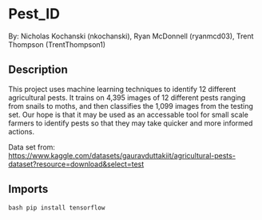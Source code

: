 # Pest_ID
By: Nicholas Kochanski (nkochanski),
Ryan McDonnell (ryanmcd03), 
Trent Thompson (TrentThompson1)

## Description

This project uses machine learning techniques to identify 12 different agricultural pests.
It trains on 4,395 images of 12 different pests ranging from snails to moths, and then 
classifies the 1,099 images from the testing set. Our hope is that it may be used as an 
accessable tool for small scale farmers to identify pests so that they may take quicker and 
more informed actions.

Data set from: https://www.kaggle.com/datasets/gauravduttakiit/agricultural-pests-dataset?resource=download&select=test

## Imports
``bash
pip install tensorflow
``
